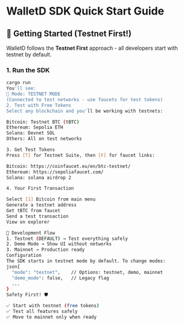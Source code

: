 # WalletD SDK Quick Start Guide

## 🚀 Getting Started (Testnet First!)

WalletD follows the **Testnet First** approach - all developers start with testnet by default.

### 1. Run the SDK
```bash
cargo run
You'll see:
🧪 Mode: TESTNET MODE
(Connected to test networks - use faucets for test tokens)
2. Test with Free Tokens
Select any blockchain and you'll be working with testnets:

Bitcoin: Testnet BTC (tBTC)
Ethereum: Sepolia ETH
Solana: Devnet SOL
Others: All on test networks

3. Get Test Tokens
Press [T] for Testnet Suite, then [F] for faucet links:

Bitcoin: https://coinfaucet.eu/en/btc-testnet/
Ethereum: https://sepoliafaucet.com/
Solana: solana airdrop 2

4. Your First Transaction

Select [1] Bitcoin from main menu
Generate a testnet address
Get tBTC from faucet
Send a test transaction
View on explorer

🎯 Development Flow
1. Testnet (DEFAULT) → Test everything safely
2. Demo Mode → Show UI without networks
3. Mainnet → Production ready
Configuration
The SDK starts in testnet mode by default. To change modes:
json{
  "mode": "testnet",    // Options: testnet, demo, mainnet
  "demo_mode": false,   // Legacy flag
  ...
}
Safety First! 🛡️

✅ Start with testnet (free tokens)
✅ Test all features safely
✅ Move to mainnet only when ready

